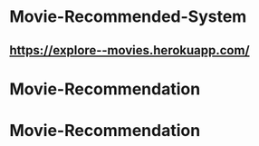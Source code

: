 # Movie-Recommended-System
## https://explore--movies.herokuapp.com/
# Movie-Recommendation
# Movie-Recommendation

